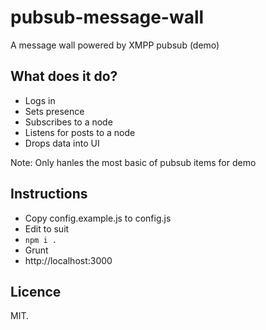 pubsub-message-wall
===================

A message wall powered by XMPP pubsub (demo)

## What does it do?

* Logs in
* Sets presence
* Subscribes to a node
* Listens for posts to a node
* Drops data into UI

Note: Only hanles the most basic of pubsub items for demo

## Instructions

* Copy config.example.js to config.js
* Edit to suit
* `npm i .`
* Grunt
* http://localhost:3000

## Licence 

MIT.
